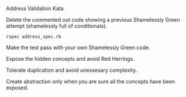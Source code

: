 Address Validation Kata

Delete the commented out code showing a previous Shamelessly Green attempt (shamelessly full of conditionals).

`rspec address_spec.rb`

Make the test pass with your own Shamelessly Green code.

Expose the hidden concepts and avoid Red Herrings.

Tolerate duplication and avoid unessesary complexity.

Create abstraction only when you are sure all the concepts have been exposed.